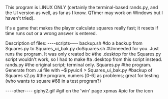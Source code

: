 This program is LINUX ONLY (certainly the terminal-based rands.py, and the UI version as well, as far as I know. QTimer may work on Windows but I haven't tried). 

It's a game that makes the player calculate squares really fast; it resets if time
runs out or a wrong answer is entered.

Description of files:
----scripts----
backup.sh
#do a backup from Squares.py to Squares_ui_bak.py
doSquares.sh
#Unneeded for you. Just runs the program. It was only created bc 
#the .desktop for the Squares.py script wouldn't work, so I had to make
#a .desktop from this script instead.
rands.py 
#the original script; terminal only.
Squares.py
#the program. Generate from .ui file with ~$ pyuic4 <src file> > <target file>
Squares_ui_bak.py
#backup of Squares
s2.py
#the program, numers [0-6] as problems; great for testing (who wants to square
#68 in a test program?)

----other----
giphy2.gif
#gif on the 'win' page
xpmas 
#pic for the icon


